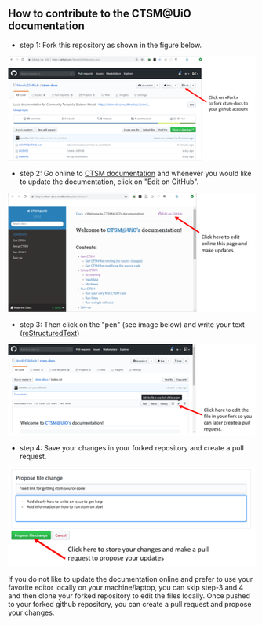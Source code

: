 ## How to contribute to the CTSM@UiO documentation

- step 1: Fork this repository as shown in the figure below.

<img src="img/fork_ctsm-docs.png" alt="Fork CTSM documentation repository">

- step 2: Go online to [CTSM documentation](https://ctsm-docs.readthedocs.io/en/latest/) and whenever you would like to update the documentation, click on "Edit on GitHub".

<img src="img/edit_on_github.png" alt="Edit documentation online">

- step 3: Then click on the "pen" (see image below) and write your text ([reStructuredText](http://docutils.sourceforge.net/docs/user/rst/quickref.html)) 


<img src="img/edit_in_your_fork.png" alt="Edit the file in your fork">

- step 4: Save your changes in your forked repository and create a pull request.


<img src="img/propose_changes.png" alt="Propose your changes">


If you do not like to update the documentation online and prefer to use your favorite editor locally on your machine/laptop, you can skip step-3 and 4 and then clone your forked repository to edit the files locally. Once pushed to your forked github repository, you can create a pull request and propose your changes.
